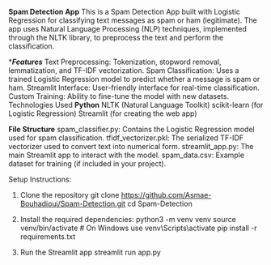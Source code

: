 ****Spam Detection App****
This is a Spam Detection App built with Logistic Regression for classifying text messages as spam or ham (legitimate). 
The app uses Natural Language Processing (NLP) techniques, implemented through the NLTK library, to preprocess the text and perform the classification.

****Features***
Text Preprocessing: Tokenization, stopword removal, lemmatization, and TF-IDF vectorization.
Spam Classification: Uses a trained Logistic Regression model to predict whether a message is spam or ham.
Streamlit Interface: User-friendly interface for real-time classification.
Custom Training: Ability to fine-tune the model with new datasets.
Technologies Used
****Python****
NLTK (Natural Language Toolkit)
scikit-learn (for Logistic Regression)
Streamlit (for creating the web app)

****File Structure****
spam_classifier.py: Contains the Logistic Regression model used for spam classification.
tfidf_vectorizer.pkl: The serialized TF-IDF vectorizer used to convert text into numerical form.
streamlit_app.py: The main Streamlit app to interact with the model.
spam_data.csv: Example dataset for training (if included in your project).

Setup Instructions:
1. Clone the repository
   git clone https://github.com/Asmae-Bouhadioui/Spam-Detection.git
   cd Spam-Detection
2. Install the required dependencies:
   python3 -m venv venv
   source venv/bin/activate  # On Windows use venv\Scripts\activate
   pip install -r requirements.txt

3. Run the Streamlit app
   streamlit run app.py

